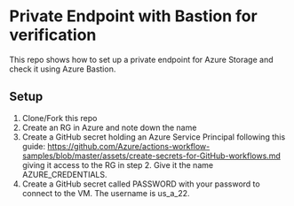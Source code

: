 # Private Endpoint with Bastion for verification

This repo shows how to set up a private endpoint for Azure Storage and check it using Azure Bastion.

## Setup

1. Clone/Fork this repo
2. Create an RG in Azure and note down the name
3. Create a GitHub secret holding an Azure Service Principal following this guide: <https://github.com/Azure/actions-workflow-samples/blob/master/assets/create-secrets-for-GitHub-workflows.md> giving it access to the RG in step 2. Give it the name AZURE_CREDENTIALS.
4. Create a GitHub secret called PASSWORD with your password to connect to the VM. The username is us_a_22.
